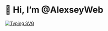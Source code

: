 # 👋 Hi, I’m @AlexseyWeb

[![Typing SVG](https://readme-typing-svg.herokuapp.com?color=%2336BCF7&lines=Learning+Computer+science)](https://git.io/typing-svg)
